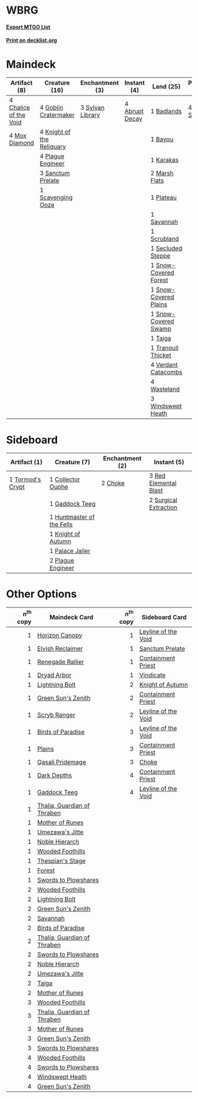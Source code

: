 # WBRG

#### [Export MTGO List](../collection/WBRG/WBRG.txt)
#### [Print on decklist.org](http://decklist.org/?deckmain=4%09Abrupt%20Decay%0A1%09Badlands%0A1%09Bayou%0A4%09Chalice%20of%20the%20Void%0A4%09Goblin%20Cratermaker%0A1%09Karakas%0A4%09Knight%20of%20the%20Reliquary%0A2%09Marsh%20Flats%0A4%09Mox%20Diamond%0A4%09Plague%20Engineer%0A1%09Plateau%0A3%09Sanctum%20Prelate%0A1%09Savannah%0A1%09Scavenging%20Ooze%0A1%09Scrubland%0A1%09Secluded%20Steppe%0A1%09Snow-Covered%20Forest%0A1%09Snow-Covered%20Plains%0A1%09Snow-Covered%20Swamp%0A3%09Sylvan%20Library%0A1%09Taiga%0A1%09Tranquil%20Thicket%0A4%09Verdant%20Catacombs%0A4%09Wasteland%0A3%09Windswept%20Heath%0A4%09Wrenn%20and%20Six&deckside=2%09Choke%0A1%09Collector%20Ouphe%0A1%09Gaddock%20Teeg%0A1%09Huntmaster%20of%20the%20Fells%0A1%09Knight%20of%20Autumn%0A1%09Palace%20Jailer%0A2%09Plague%20Engineer%0A3%09Red%20Elemental%20Blast%0A2%09Surgical%20Extraction%0A1%09Tormod's%20Crypt)
# Maindeck

|                                          Artifact (8)                                          |                                           Creature (16)                                            |                                     Enchantment (3)                                     |                                       Instant (4)                                       |                                           Land (25)                                            |                                     Planeswalker (4)                                     |
|------------------------------------------------------------------------------------------------|----------------------------------------------------------------------------------------------------|-----------------------------------------------------------------------------------------|-----------------------------------------------------------------------------------------|------------------------------------------------------------------------------------------------|------------------------------------------------------------------------------------------|
|4 [Chalice of the Void](http://gatherer.wizards.com/Pages/Card/Details.aspx?multiverseid=442211)|4 [Goblin Cratermaker](http://gatherer.wizards.com/Pages/Card/Details.aspx?multiverseid=452853)     |3 [Sylvan Library](http://gatherer.wizards.com/Pages/Card/Details.aspx?multiverseid=2240)|4 [Abrupt Decay](http://gatherer.wizards.com/Pages/Card/Details.aspx?multiverseid=456061)|1 [Badlands](http://gatherer.wizards.com/Pages/Card/Details.aspx?multiverseid=878)              |4 [Wrenn and Six](http://gatherer.wizards.com/Pages/Card/Details.aspx?multiverseid=464166)|
|4 [Mox Diamond](http://gatherer.wizards.com/Pages/Card/Details.aspx?multiverseid=5193)          |4 [Knight of the Reliquary](http://gatherer.wizards.com/Pages/Card/Details.aspx?multiverseid=189145)|                                                                                         |                                                                                         |1 [Bayou](http://gatherer.wizards.com/Pages/Card/Details.aspx?multiverseid=879)                 |                                                                                          |
|                                                                                                |4 [Plague Engineer](http://gatherer.wizards.com/Pages/Card/Details.aspx?multiverseid=464049)        |                                                                                         |                                                                                         |1 [Karakas](http://gatherer.wizards.com/Pages/Card/Details.aspx?multiverseid=413782)            |                                                                                          |
|                                                                                                |3 [Sanctum Prelate](http://gatherer.wizards.com/Pages/Card/Details.aspx?multiverseid=416780)        |                                                                                         |                                                                                         |2 [Marsh Flats](http://gatherer.wizards.com/Pages/Card/Details.aspx?multiverseid=405101)        |                                                                                          |
|                                                                                                |1 [Scavenging Ooze](http://gatherer.wizards.com/Pages/Card/Details.aspx?multiverseid=420783)        |                                                                                         |                                                                                         |1 [Plateau](http://gatherer.wizards.com/Pages/Card/Details.aspx?multiverseid=880)               |                                                                                          |
|                                                                                                |                                                                                                    |                                                                                         |                                                                                         |1 [Savannah](http://gatherer.wizards.com/Pages/Card/Details.aspx?multiverseid=881)              |                                                                                          |
|                                                                                                |                                                                                                    |                                                                                         |                                                                                         |1 [Scrubland](http://gatherer.wizards.com/Pages/Card/Details.aspx?multiverseid=882)             |                                                                                          |
|                                                                                                |                                                                                                    |                                                                                         |                                                                                         |1 [Secluded Steppe](http://gatherer.wizards.com/Pages/Card/Details.aspx?multiverseid=220492)    |                                                                                          |
|                                                                                                |                                                                                                    |                                                                                         |                                                                                         |1 [Snow-Covered Forest](http://gatherer.wizards.com/Pages/Card/Details.aspx?multiverseid=121192)|                                                                                          |
|                                                                                                |                                                                                                    |                                                                                         |                                                                                         |1 [Snow-Covered Plains](http://gatherer.wizards.com/Pages/Card/Details.aspx?multiverseid=121267)|                                                                                          |
|                                                                                                |                                                                                                    |                                                                                         |                                                                                         |1 [Snow-Covered Swamp](http://gatherer.wizards.com/Pages/Card/Details.aspx?multiverseid=121256) |                                                                                          |
|                                                                                                |                                                                                                    |                                                                                         |                                                                                         |1 [Taiga](http://gatherer.wizards.com/Pages/Card/Details.aspx?multiverseid=883)                 |                                                                                          |
|                                                                                                |                                                                                                    |                                                                                         |                                                                                         |1 [Tranquil Thicket](http://gatherer.wizards.com/Pages/Card/Details.aspx?multiverseid=220494)   |                                                                                          |
|                                                                                                |                                                                                                    |                                                                                         |                                                                                         |4 [Verdant Catacombs](http://gatherer.wizards.com/Pages/Card/Details.aspx?multiverseid=405113)  |                                                                                          |
|                                                                                                |                                                                                                    |                                                                                         |                                                                                         |4 [Wasteland](http://gatherer.wizards.com/Pages/Card/Details.aspx?multiverseid=413790)          |                                                                                          |
|                                                                                                |                                                                                                    |                                                                                         |                                                                                         |3 [Windswept Heath](http://gatherer.wizards.com/Pages/Card/Details.aspx?multiverseid=405115)    |                                                                                          |


# Sideboard

|                                       Artifact (1)                                        |                                            Creature (7)                                            |                                 Enchantment (2)                                 |                                          Instant (5)                                           |
|-------------------------------------------------------------------------------------------|----------------------------------------------------------------------------------------------------|---------------------------------------------------------------------------------|------------------------------------------------------------------------------------------------|
|1 [Tormod's Crypt](http://gatherer.wizards.com/Pages/Card/Details.aspx?multiverseid=389723)|1 [Collector Ouphe](http://gatherer.wizards.com/Pages/Card/Details.aspx?multiverseid=464107)        |2 [Choke](http://gatherer.wizards.com/Pages/Card/Details.aspx?multiverseid=45431)|3 [Red Elemental Blast](http://gatherer.wizards.com/Pages/Card/Details.aspx?multiverseid=814)   |
|                                                                                           |1 [Gaddock Teeg](http://gatherer.wizards.com/Pages/Card/Details.aspx?multiverseid=140188)           |                                                                                 |2 [Surgical Extraction](http://gatherer.wizards.com/Pages/Card/Details.aspx?multiverseid=397706)|
|                                                                                           |1 [Huntmaster of the Fells](http://gatherer.wizards.com/Pages/Card/Details.aspx?multiverseid=262875)|                                                                                 |                                                                                                |
|                                                                                           |1 [Knight of Autumn](http://gatherer.wizards.com/Pages/Card/Details.aspx?multiverseid=452933)       |                                                                                 |                                                                                                |
|                                                                                           |1 [Palace Jailer](http://gatherer.wizards.com/Pages/Card/Details.aspx?multiverseid=416775)          |                                                                                 |                                                                                                |
|                                                                                           |2 [Plague Engineer](http://gatherer.wizards.com/Pages/Card/Details.aspx?multiverseid=464049)        |                                                                                 |                                                                                                |


# Other Options

|*n*<sup>th</sup> copy|                                            Maindeck Card                                             |*n*<sup>th</sup> copy|                                        Sideboard Card                                        |
|--------------------:|------------------------------------------------------------------------------------------------------|--------------------:|----------------------------------------------------------------------------------------------|
|                    1|[Horizon Canopy](http://gatherer.wizards.com/Pages/Card/Details.aspx?multiverseid=409571)             |                    1|[Leyline of the Void](http://gatherer.wizards.com/Pages/Card/Details.aspx?multiverseid=107682)|
|                    1|[Elvish Reclaimer](http://gatherer.wizards.com/Pages/Card/Details.aspx?multiverseid=466923)           |                    1|[Sanctum Prelate](http://gatherer.wizards.com/Pages/Card/Details.aspx?multiverseid=416780)    |
|                    1|[Renegade Rallier](http://gatherer.wizards.com/Pages/Card/Details.aspx?multiverseid=423800)           |                    1|[Containment Priest](http://gatherer.wizards.com/Pages/Card/Details.aspx?multiverseid=389470) |
|                    1|[Dryad Arbor](http://gatherer.wizards.com/Pages/Card/Details.aspx?multiverseid=136196)                |                    1|[Vindicate](http://gatherer.wizards.com/Pages/Card/Details.aspx?multiverseid=442208)          |
|                    1|[Lightning Bolt](http://gatherer.wizards.com/Pages/Card/Details.aspx?multiverseid=806)                |                    2|[Knight of Autumn](http://gatherer.wizards.com/Pages/Card/Details.aspx?multiverseid=452933)   |
|                    1|[Green Sun's Zenith](http://gatherer.wizards.com/Pages/Card/Details.aspx?multiverseid=413711)         |                    2|[Containment Priest](http://gatherer.wizards.com/Pages/Card/Details.aspx?multiverseid=389470) |
|                    1|[Scryb Ranger](http://gatherer.wizards.com/Pages/Card/Details.aspx?multiverseid=118924)               |                    2|[Leyline of the Void](http://gatherer.wizards.com/Pages/Card/Details.aspx?multiverseid=107682)|
|                    1|[Birds of Paradise](http://gatherer.wizards.com/Pages/Card/Details.aspx?multiverseid=129906)          |                    3|[Leyline of the Void](http://gatherer.wizards.com/Pages/Card/Details.aspx?multiverseid=107682)|
|                    1|[Plains](http://gatherer.wizards.com/Pages/Card/Details.aspx?multiverseid=439856)                     |                    3|[Containment Priest](http://gatherer.wizards.com/Pages/Card/Details.aspx?multiverseid=389470) |
|                    1|[Qasali Pridemage](http://gatherer.wizards.com/Pages/Card/Details.aspx?multiverseid=179556)           |                    3|[Choke](http://gatherer.wizards.com/Pages/Card/Details.aspx?multiverseid=45431)               |
|                    1|[Dark Depths](http://gatherer.wizards.com/Pages/Card/Details.aspx?multiverseid=121155)                |                    4|[Containment Priest](http://gatherer.wizards.com/Pages/Card/Details.aspx?multiverseid=389470) |
|                    1|[Gaddock Teeg](http://gatherer.wizards.com/Pages/Card/Details.aspx?multiverseid=140188)               |                    4|[Leyline of the Void](http://gatherer.wizards.com/Pages/Card/Details.aspx?multiverseid=107682)|
|                    1|[Thalia, Guardian of Thraben](http://gatherer.wizards.com/Pages/Card/Details.aspx?multiverseid=442025)|                     |                                                                                              |
|                    1|[Mother of Runes](http://gatherer.wizards.com/Pages/Card/Details.aspx?multiverseid=430236)            |                     |                                                                                              |
|                    1|[Umezawa's Jitte](http://gatherer.wizards.com/Pages/Card/Details.aspx?multiverseid=81979)             |                     |                                                                                              |
|                    1|[Noble Hierarch](http://gatherer.wizards.com/Pages/Card/Details.aspx?multiverseid=179434)             |                     |                                                                                              |
|                    1|[Wooded Foothills](http://gatherer.wizards.com/Pages/Card/Details.aspx?multiverseid=405116)           |                     |                                                                                              |
|                    1|[Thespian's Stage](http://gatherer.wizards.com/Pages/Card/Details.aspx?multiverseid=366353)           |                     |                                                                                              |
|                    1|[Forest](http://gatherer.wizards.com/Pages/Card/Details.aspx?multiverseid=439860)                     |                     |                                                                                              |
|                    1|[Swords to Plowshares](http://gatherer.wizards.com/Pages/Card/Details.aspx?multiverseid=869)          |                     |                                                                                              |
|                    2|[Wooded Foothills](http://gatherer.wizards.com/Pages/Card/Details.aspx?multiverseid=405116)           |                     |                                                                                              |
|                    2|[Lightning Bolt](http://gatherer.wizards.com/Pages/Card/Details.aspx?multiverseid=806)                |                     |                                                                                              |
|                    2|[Green Sun's Zenith](http://gatherer.wizards.com/Pages/Card/Details.aspx?multiverseid=413711)         |                     |                                                                                              |
|                    2|[Savannah](http://gatherer.wizards.com/Pages/Card/Details.aspx?multiverseid=881)                      |                     |                                                                                              |
|                    2|[Birds of Paradise](http://gatherer.wizards.com/Pages/Card/Details.aspx?multiverseid=129906)          |                     |                                                                                              |
|                    2|[Thalia, Guardian of Thraben](http://gatherer.wizards.com/Pages/Card/Details.aspx?multiverseid=442025)|                     |                                                                                              |
|                    2|[Swords to Plowshares](http://gatherer.wizards.com/Pages/Card/Details.aspx?multiverseid=869)          |                     |                                                                                              |
|                    2|[Noble Hierarch](http://gatherer.wizards.com/Pages/Card/Details.aspx?multiverseid=179434)             |                     |                                                                                              |
|                    2|[Umezawa's Jitte](http://gatherer.wizards.com/Pages/Card/Details.aspx?multiverseid=81979)             |                     |                                                                                              |
|                    2|[Taiga](http://gatherer.wizards.com/Pages/Card/Details.aspx?multiverseid=883)                         |                     |                                                                                              |
|                    2|[Mother of Runes](http://gatherer.wizards.com/Pages/Card/Details.aspx?multiverseid=430236)            |                     |                                                                                              |
|                    3|[Wooded Foothills](http://gatherer.wizards.com/Pages/Card/Details.aspx?multiverseid=405116)           |                     |                                                                                              |
|                    3|[Thalia, Guardian of Thraben](http://gatherer.wizards.com/Pages/Card/Details.aspx?multiverseid=442025)|                     |                                                                                              |
|                    3|[Mother of Runes](http://gatherer.wizards.com/Pages/Card/Details.aspx?multiverseid=430236)            |                     |                                                                                              |
|                    3|[Green Sun's Zenith](http://gatherer.wizards.com/Pages/Card/Details.aspx?multiverseid=413711)         |                     |                                                                                              |
|                    3|[Swords to Plowshares](http://gatherer.wizards.com/Pages/Card/Details.aspx?multiverseid=869)          |                     |                                                                                              |
|                    4|[Wooded Foothills](http://gatherer.wizards.com/Pages/Card/Details.aspx?multiverseid=405116)           |                     |                                                                                              |
|                    4|[Swords to Plowshares](http://gatherer.wizards.com/Pages/Card/Details.aspx?multiverseid=869)          |                     |                                                                                              |
|                    4|[Windswept Heath](http://gatherer.wizards.com/Pages/Card/Details.aspx?multiverseid=405115)            |                     |                                                                                              |
|                    4|[Green Sun's Zenith](http://gatherer.wizards.com/Pages/Card/Details.aspx?multiverseid=413711)         |                     |                                                                                              |

